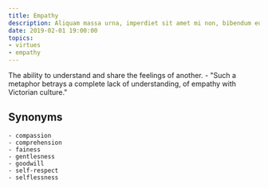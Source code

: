 ```yaml
---
title: Empathy
description: Aliquam massa urna, imperdiet sit amet mi non, bibendum euismod est.
date: 2019-02-01 19:00:00
topics: 
- virtues
- empathy
---
```


The ability to understand and share the feelings of another.
	- "Such a metaphor betrays a complete lack of understanding, of empathy with Victorian culture."

## Synonyms
	- compassion
	- comprehension
	- fainess
	- gentlesness
	- goodwill
	- self-respect
	- selflessness

